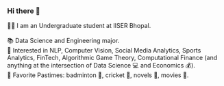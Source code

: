 ### Hi there 👋
:man_student: I am an Undergraduate student at IISER Bhopal.<br/><br/>
:books: Data Science and Engineering major.<br/>
:dart: Interested in NLP, Computer Vision, Social Media Analytics, Sports Analytics, FinTech, Algorithmic Game Theory, Computational Finance (and anything at the intersection of Data Science 💻 and Economics :moneybag:).<br/>
:sparkler: Favorite Pastimes: badminton :badminton:, cricket :cricket_game:, novels :book:, movies 🎥.
<!--
**hritikb/hritikb** is a ✨ _special_ ✨ repository because its `README.md` (this file) appears on your GitHub profile.
Here are some ideas to get you started:
- 🔭 I’m currently working on ...
- 🌱 I’m currently learning ...
- 👯 I’m looking to collaborate on ...
- 🤔 I’m looking for help with ...
- 💬 Ask me about ...
- 📫 How to reach me: ...
- ⚡ Fun fact: ...
-->
